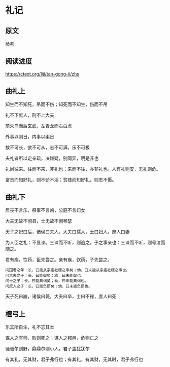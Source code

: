 # 礼记

## 原文

[参考](https://ctext.org/liji/zhs)

## 阅读进度

https://ctext.org/liji/tan-gong-ii/zhs

## 曲礼上

知生而不知死，吊而不伤；知死而不知生，伤而不吊

礼不下庶人，刑不上大夫

前朱鸟而后玄武，左青龙而右白虎

外事以刚日，内事以柔日

敖不可长，欲不可从，志不可满，乐不可极

夫礼者所以定亲疏，决嫌疑，别同异，明是非也

礼尚往来。往而不来，非礼也；来而不往，亦非礼也。人有礼则安，无礼则危。

富贵而知好礼，则不骄不淫；贫贱而知好礼，则志不慑。

## 曲礼下

居丧不言乐，祭事不言凶，公庭不言妇女

大夫无故不彻县，士无故不彻琴瑟

天子之妃曰后，诸侯曰夫人，大夫曰孺人，士曰妇人，庶人曰妻

为人臣之礼：不显谏。三谏而不听，则逃之。子之事亲也：三谏而不听，则号泣而随之。

君有疾，饮药，臣先尝之。亲有疾，饮药，子先尝之。

```text
问国君之年：长，曰能从宗庙社稷之事矣；幼，曰未能从宗庙社稷之事也。
问大夫之子：长，曰能御矣；幼，曰未能御也。
问士之子：长，曰能典谒矣；幼，曰未能典谒也。
问庶人之子：长，曰能负薪矣；幼，曰未能负薪也。
```

天子死曰崩，诸侯曰薨，大夫曰卒，士曰不禄，庶人曰死

## 檀弓上

乐其所自生，礼不忘其本

谋人之军师，败则死之；谋人之邦邑，危则亡之

骚骚尔则野，鼎鼎尔则小人。君子盖犹犹尔

有其礼，无其财，君子弗行也；有其礼，有其财，无其时，君子弗行也




